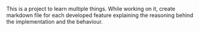 This is a project to learn multiple things.
While working on it, create markdown file for each developed feature explaining the reasoning behind the implementation and the behaviour.

